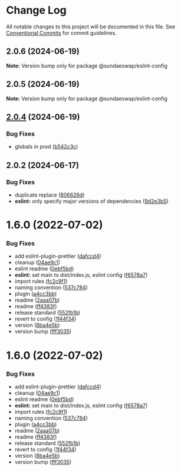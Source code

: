 # Change Log

All notable changes to this project will be documented in this file.
See [Conventional Commits](https://conventionalcommits.org) for commit guidelines.

## 2.0.6 (2024-06-19)

**Note:** Version bump only for package @sundaeswap/eslint-config

## 2.0.5 (2024-06-19)

**Note:** Version bump only for package @sundaeswap/eslint-config

## [2.0.4](https://github.com/sundaeswap-finance/frontend-configurations/compare/@sundaeswap/eslint-config@2.0.2...@sundaeswap/eslint-config@2.0.4) (2024-06-19)

### Bug Fixes

- globals in prod ([b542c3c](https://github.com/sundaeswap-finance/frontend-configurations/commit/b542c3c7368e78290834e5600c61208674d52f93))

## 2.0.2 (2024-06-17)

### Bug Fixes

- duplicate replace ([806626d](https://github.com/sundaeswap-finance/frontend-configurations/commit/806626de43e7ab56b579a248c082753d804f3c2a))
- **eslint:** only specify major versions of dependencies ([9d2e3b5](https://github.com/sundaeswap-finance/frontend-configurations/commit/9d2e3b5c04899ac85ec2302cac06259ee9c237a4))

# 1.6.0 (2022-07-02)

### Bug Fixes

- add eslint-plugin-prettier ([dafccd4](https://github.com/sundaeswap-finance/frontend-configurations/commit/dafccd4ba7b53259b8ff90a9c4952496dd0d596b))
- cleanup ([04ae9c1](https://github.com/sundaeswap-finance/frontend-configurations/commit/04ae9c17650cfef9c9138b5914edced1f281387e))
- eslint readme ([0ebf5bd](https://github.com/sundaeswap-finance/frontend-configurations/commit/0ebf5bd95458d973a9dc375ed4b55b2b07160d37))
- **eslint:** set main to dist/index.js, eslint config ([f6578a7](https://github.com/sundaeswap-finance/frontend-configurations/commit/f6578a70de716375055823a9a13aac07db430e3a))
- import rules ([fc2c9f1](https://github.com/sundaeswap-finance/frontend-configurations/commit/fc2c9f101b0dcb99dfc34de60dac3108a9bb3044))
- naming convention ([537c784](https://github.com/sundaeswap-finance/frontend-configurations/commit/537c78495159acb12b4354855b082f91a44757fc))
- plugin ([a4cc3bb](https://github.com/sundaeswap-finance/frontend-configurations/commit/a4cc3bb6681a803cb416db8b81f22593ceaf73f7))
- readme ([2aaa07b](https://github.com/sundaeswap-finance/frontend-configurations/commit/2aaa07b99cb8e2b8a1a976e24eea06a7b1213ce4))
- readme ([ff4383f](https://github.com/sundaeswap-finance/frontend-configurations/commit/ff4383f200f683cdae3838429fceb4c00884fbd2))
- release standard ([552fb1b](https://github.com/sundaeswap-finance/frontend-configurations/commit/552fb1b9f76c2e3478e7063cd11d194108975978))
- revert to config ([1f44f34](https://github.com/sundaeswap-finance/frontend-configurations/commit/1f44f344e6d367c8567cfe1b738ceba8140ae29b))
- version ([8ba4e5b](https://github.com/sundaeswap-finance/frontend-configurations/commit/8ba4e5b5201ed182ef232897028e3a671303f61c))
- version bump ([fff3035](https://github.com/sundaeswap-finance/frontend-configurations/commit/fff303542aa25d7db2a9df14a44e9a63f9375423))

# 1.6.0 (2022-07-02)

### Bug Fixes

- add eslint-plugin-prettier ([dafccd4](https://github.com/sundaeswap-finance/frontend-configurations/commit/dafccd4ba7b53259b8ff90a9c4952496dd0d596b))
- cleanup ([04ae9c1](https://github.com/sundaeswap-finance/frontend-configurations/commit/04ae9c17650cfef9c9138b5914edced1f281387e))
- eslint readme ([0ebf5bd](https://github.com/sundaeswap-finance/frontend-configurations/commit/0ebf5bd95458d973a9dc375ed4b55b2b07160d37))
- **eslint:** set main to dist/index.js, eslint config ([f6578a7](https://github.com/sundaeswap-finance/frontend-configurations/commit/f6578a70de716375055823a9a13aac07db430e3a))
- import rules ([fc2c9f1](https://github.com/sundaeswap-finance/frontend-configurations/commit/fc2c9f101b0dcb99dfc34de60dac3108a9bb3044))
- naming convention ([537c784](https://github.com/sundaeswap-finance/frontend-configurations/commit/537c78495159acb12b4354855b082f91a44757fc))
- plugin ([a4cc3bb](https://github.com/sundaeswap-finance/frontend-configurations/commit/a4cc3bb6681a803cb416db8b81f22593ceaf73f7))
- readme ([2aaa07b](https://github.com/sundaeswap-finance/frontend-configurations/commit/2aaa07b99cb8e2b8a1a976e24eea06a7b1213ce4))
- readme ([ff4383f](https://github.com/sundaeswap-finance/frontend-configurations/commit/ff4383f200f683cdae3838429fceb4c00884fbd2))
- release standard ([552fb1b](https://github.com/sundaeswap-finance/frontend-configurations/commit/552fb1b9f76c2e3478e7063cd11d194108975978))
- revert to config ([1f44f34](https://github.com/sundaeswap-finance/frontend-configurations/commit/1f44f344e6d367c8567cfe1b738ceba8140ae29b))
- version ([8ba4e5b](https://github.com/sundaeswap-finance/frontend-configurations/commit/8ba4e5b5201ed182ef232897028e3a671303f61c))
- version bump ([fff3035](https://github.com/sundaeswap-finance/frontend-configurations/commit/fff303542aa25d7db2a9df14a44e9a63f9375423))

